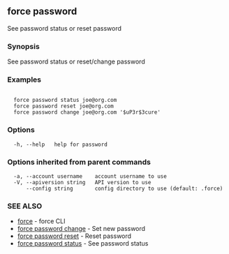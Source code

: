 ## force password

See password status or reset password

### Synopsis


See password status or reset/change password


### Examples

```

  force password status joe@org.com
  force password reset joe@org.com
  force password change joe@org.com '$uP3r$3cure'

```

### Options

```
  -h, --help   help for password
```

### Options inherited from parent commands

```
  -a, --account username    account username to use
  -V, --apiversion string   API version to use
      --config string       config directory to use (default: .force)
```

### SEE ALSO

* [force](force.md)	 - force CLI
* [force password change](force_password_change.md)	 - Set new password
* [force password reset](force_password_reset.md)	 - Reset password
* [force password status](force_password_status.md)	 - See password status

